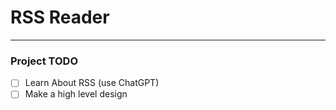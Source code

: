 # RSS Reader

---

### Project TODO

- [ ] Learn About RSS (use ChatGPT)
- [ ] Make a high level design
